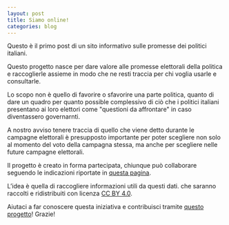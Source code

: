 ```yaml
---
layout: post
title: Siamo online!
categories: blog
---
```


Questo è il primo post di un sito informativo sulle promesse dei politici italiani.

Questo progetto nasce per dare valore alle promesse elettorali della politica e raccoglierle assieme in modo che ne resti traccia per chi voglia usarle e consultarle.

Lo scopo non è quello di favorire o sfavorire una parte politica, quanto di dare un quadro per quanto possible complessivo di ciò che i politici italiani presentano ai loro elettori come "questioni da affrontare" in caso diventassero governarnti.

A nostro avviso tenere traccia di quello che viene detto durante le campagne elettorali è presupposto importante per poter scegliere non solo al momento del voto della campagna stessa, ma anche per scegliere nelle future campagne elettorali.

Il progetto è creato in forma partecipata, chiunque può collaborare seguendo le indicazioni riportate in [questa pagina](https://www.unapromessa.it/collabora/).

L’idea è quella di raccogliere informazioni utili da questi dati. che saranno raccolti e ridistribuiti con licenza [CC BY 4.0](https://creativecommons.org/licenses/by/4.0/).

Aiutaci a far conoscere questa iniziativa e contribuisci tramite [questo progetto](https://github.com/HackForItaly/politicamentecorretto)! Grazie!
